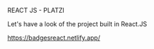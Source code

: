 REACT JS - PLATZI

Let's have a look of the project built in React.JS

https://badgesreact.netlify.app/
